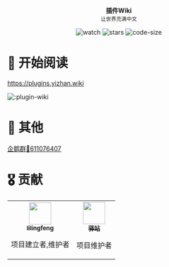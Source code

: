 <div align="center">
  <b>
    插件Wiki
  </b>
  <div>
    <sup>让世界充满中文</sup>
  </div>

![watch](https://badgen.net/github/watchers/8aka-Team/PluginsWiki)
![stars](https://badgen.net/github/stars/8aka-Team/PluginsWiki)
![code-size](https://img.shields.io/github/repo-size/8aka-Team/PluginsWiki)

</div>

# 📖 开始阅读

https://plugins.yizhan.wiki


![:plugin-wiki](https://count.kjchmc.cn/get/@:PluginWiki)

# 🔖 其他

[企鹅群🐧611076407](https://qm.qq.com/q/lEnfzgzxjq)

# 🎖 贡献

<table>
  <tr>
  <!-- lilingfeng -->
    <td align="center">
      <a href="https://github.com/lilingfengdev"
        ><img
          src="https://avatars.githubusercontent.com/u/145678359"
          width="50px;"
          alt=""
        /><br /><sub><b>lilingfeng</b></sub></a>
      <p>项目建立者,维护者</p>
      </a>
    </td>
<!-- Yi zhan -->
    <td align="center">
      <a href="https://github.com/postyizhan"
        ><img
          src="https://avatars.githubusercontent.com/u/97342038"
          width="50px;"
          alt=""
        /><br /><sub><b>驿站</b></sub></a
      >
      <p>项目维护者</p>
      </a>
    </td>
</table>
